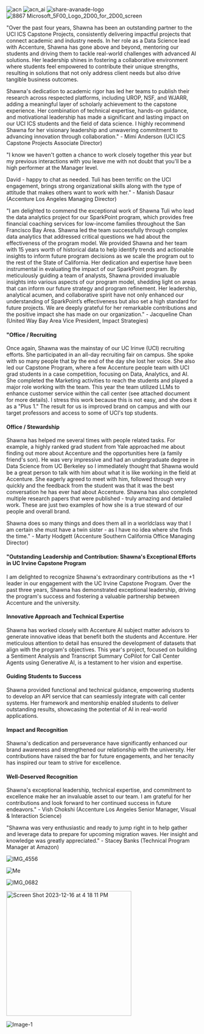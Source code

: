 ![acn](https://user-images.githubusercontent.com/19508013/171912894-f18aa54b-f9f8-4568-8ce8-2153b0b7db48.png)
![acn_ai](https://user-images.githubusercontent.com/19508013/171912919-7a3e012d-9daa-4758-9e2e-fbed1e74e58c.png)
![share-avanade-logo](https://user-images.githubusercontent.com/19508013/165650731-5b466aff-f2f9-4f61-94be-dd4294929951.jpg)
![8867 Microsoft_5F00_Logo_2D00_for_2D00_screen](https://github.com/shawna-tuli-silicon-valley/avanade-accenture-microsoft-silicon-valley-ai-and-advanced-analytics-2/assets/19508013/eec7d966-d4b8-4f04-bca1-1a378da12783)

"Over the past four years, Shawna has been an outstanding partner to the UCI ICS Capstone Projects, consistently delivering impactful projects that connect academic and industry needs. In her role as a Data Science lead with Accenture, Shawna has gone above and beyond, mentoring our students and driving them to tackle real-world challenges with advanced AI solutions. Her leadership shines in fostering a collaborative environment where students feel empowered to contribute their unique strengths, resulting in solutions that not only address client needs but also drive tangible business outcomes.

Shawna's dedication to academic rigor has led her teams to publish their research across respected platforms, including UROP, NSF, and WJARR, adding a meaningful layer of scholarly achievement to the capstone experience. Her combination of technical expertise, hands-on guidance, and motivational leadership has made a significant and lasting impact on our UCI ICS students and the field of data science. I highly recommend Shawna for her visionary leadership and unwavering commitment to advancing innovation through collaboration." - Mimi Anderson (UCI ICS Capstone Projects Associate Director)

"I know we haven't gotten a chance to work closely together this year but my previous interactions with you leave me with not doubt that you'll be a high performer at the Manager level.

David - happy to chat as needed. Tuli has been terrific on the UCI engagement, brings strong organizational skills along with the type of attitude that makes others want to work with her." - Manish Dasaur (Accenture Los Angeles Managing Director)

"I am delighted to commend the exceptional work of Shawna Tuli who lead the data analytics project for our SparkPoint program, which provides free financial coaching services for low-income families throughout the San Francisco Bay Area. Shawna led the team successfully through complex data analytics that addressed critical questions we had about the effectiveness of the program model. We provided Shawna and her team with 15 years worth of historical data to help identify trends and actionable insights to inform future program decisions as we scale the program out to the rest of the State of California. Her dedication and expertise have been instrumental in evaluating the impact of our SparkPoint program. By meticulously guiding a team of analysts, Shawna provided invaluable insights into various aspects of our program model, shedding light on areas that can inform our future strategy and program refinement. Her leadership, analytical acumen, and collaborative spirit have not only enhanced our understanding of SparkPoint’s effectiveness but also set a high standard for future projects. We are deeply grateful for her remarkable contributions and the positive impact she has made on our organization." - Jacqueline Chan (United Way Bay Area Vice President, Impact Strategies)

#### "Office / Recruiting 
Once again, Shawna was the mainstay of our UC Irinve (UCI) recruiting efforts. She participated in an all-day recruiting fair on campus. She spoke with so many people that by the end of the day she lost her voice. She also led our Capstone Program, where a few Accenture people team with UCI grad students in a case competition, focusing on Data, Analytics, and AI. She completed the Marketing activities to reach the students and played a major role working with the team. This year the team utilized LLMs to enhance customer service within the call center (see attached document for more details). I stress this work because this is not easy, and she does it as a "Plus 1." The result for us is improved brand on campus and with our target professors and access to some of UCI's top students. 

#### Office / Stewardship
Shawna has helped me several times with people related tasks. For example, a highly ranked grad student from Yale approached me about finding out more about Accenture and the opportunities here (a family friend's son). He was very impressive and had an undergraduate degree in Data Science from UC Berkeley so I immediately thought that Shawna would be a great person to talk with him about what it is like working in the field at Accenture. She eagerly agreed to meet with him, followed through very quickly and the feedback from the student was that it was the best conversation he has ever had about Accenture. Shawna has also completed multiple research papers that were published - truly amazing and detailed work. These are just two examples of how she is a true steward of our people and overall brand. 

Shawna does so many things and does them all in a worldclass way that I am certain she must have a twin sister - as I have no idea where she finds the time." - Marty Hodgett (Accenture Southern California Office Managing Director) 

#### "Outstanding Leadership and Contribution: Shawna's Exceptional Efforts in UC Irvine Capstone Program
I am delighted to recognize Shawna's extraordinary contributions as the +1 leader in our engagement with the UC Irvine Capstone Program. Over the past three years, Shawna has demonstrated exceptional leadership, driving the program's success and fostering a valuable partnership between Accenture and the university. 

#### Innovative Approach and Technical Expertise
Shawna has worked closely with Accenture AI subject matter advisors to generate innovative ideas that benefit both the students and Accenture. Her meticulous attention to detail has ensured the development of datasets that align with the program's objectives. This year's project, focused on building a Sentiment Analysis and Transcript Summary CoPilot for Call Center Agents using Generative AI, is a testament to her vision and expertise. 

#### Guiding Students to Success
Shawna provided functional and technical guidance, empowering students to develop an API service that can seamlessly integrate with call center systems. Her framework and mentorship enabled students to deliver outstanding results, showcasing the potential of AI in real-world applications.

#### Impact and Recognition
Shawna's dedication and perseverance have significantly enhanced our brand awareness and strengthened our relationship with the university. Her contributions have raised the bar for future engagements, and her tenacity has inspired our team to strive for excellence.

#### Well-Deserved Recognition
Shawna's exceptional leadership, technical expertise, and commitment to excellence make her an invaluable asset to our team. I am grateful for her contributions and look forward to her continued success in future endeavors." - Vish Chokshi (Accenture Los Angeles Senior Manager, Visual & Interaction Science)

"Shawna was very enthusiastic and ready to jump right in to help gather and leverage data to prepare for upcoming migration waves. Her insight and knowledge was greatly appreciated." - Stacey Banks (Technical Program Manager at Amazon) 

![IMG_4556](https://github.com/user-attachments/assets/9f6eb5dc-1075-4e0d-a2df-9f75efc2ba5b)

![Me](https://github.com/shawna-tuli-silicon-valley/avanade-accenture-microsoft-silicon-valley-ai-and-advanced-analytics-3/assets/19508013/7b94e639-001a-4754-af66-11dd46617707)

![IMG_0682](https://github.com/shawna-tuli-silicon-valley/avanade-accenture-microsoft-silicon-valley-ai-and-advanced-analytics-3/assets/19508013/5d66d3dc-aa3b-49fa-87d7-54262a94e69e)

<img width="328" alt="Screen Shot 2023-12-16 at 4 18 11 PM" src="https://github.com/shawna-tuli-silicon-valley/avanade-accenture-microsoft-silicon-valley-ai-and-advanced-analytics-3/assets/19508013/507d9ea4-8d7e-450c-a159-a081f6e21186">

![Image-1](https://github.com/shawna-tuli-silicon-valley/avanade-accenture-microsoft-silicon-valley-ai-and-advanced-analytics-3/assets/19508013/18b2f467-42b9-44f7-8db7-aeea6a64a6c8)
